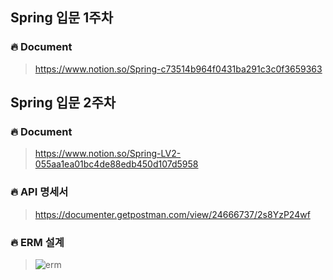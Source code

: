 ## Spring 입문 1주차

### 🔥 Document
> https://www.notion.so/Spring-c73514b964f0431ba291c3c0f3659363

## Spring 입문 2주차

### 🔥 Document
> https://www.notion.so/Spring-LV2-055aa1ea01bc4de88edb450d107d5958

### 🔥 API 명세서
> https://documenter.getpostman.com/view/24666737/2s8YzP24wf

### 🔥 ERM 설계
> ![erm](https://user-images.githubusercontent.com/72681875/205895053-32d8eeee-4998-4d41-8778-98ce097ac664.PNG)
